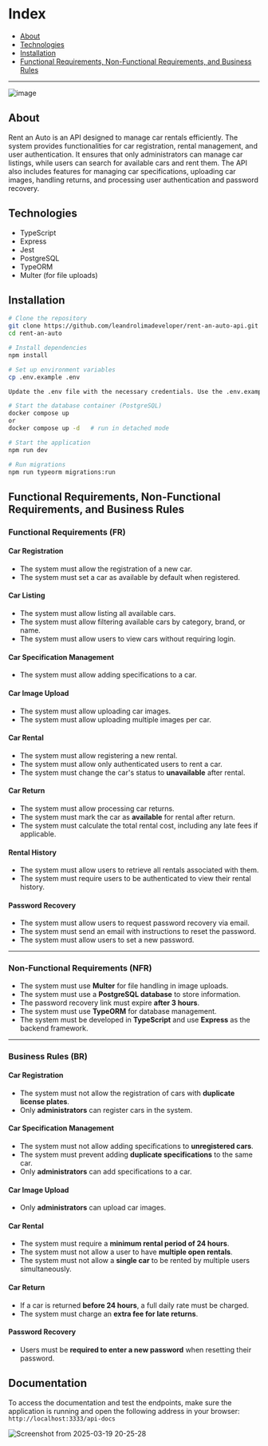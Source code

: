 # Index

- [About](#about)
- [Technologies](#technologies)
- [Installation](#installation)
- [Functional Requirements, Non-Functional Requirements, and Business Rules](#functional-requirements-non-functional-requirements-and-business-rules)   

---
![image](https://github.com/user-attachments/assets/3fd61e24-d061-4b98-aa28-3535ddb6b1d2)


## About

Rent an Auto is an API designed to manage car rentals efficiently. The system provides functionalities for car registration, rental management, and user authentication. It ensures that only administrators can manage car listings, while users can search for available cars and rent them. The API also includes features for managing car specifications, uploading car images, handling returns, and processing user authentication and password recovery.

## Technologies

- TypeScript
- Express
- Jest
- PostgreSQL
- TypeORM
- Multer (for file uploads)

## Installation

```sh
# Clone the repository
git clone https://github.com/leandrolimadeveloper/rent-an-auto-api.git
cd rent-an-auto

# Install dependencies
npm install

# Set up environment variables
cp .env.example .env

Update the .env file with the necessary credentials. Use the .env.example file as a reference.

# Start the database container (PostgreSQL)
docker compose up
or
docker compose up -d   # run in detached mode

# Start the application
npm run dev

# Run migrations
npm run typeorm migrations:run
```

## Functional Requirements, Non-Functional Requirements, and Business Rules
### **Functional Requirements (FR)**

#### **Car Registration**

- The system must allow the registration of a new car.
- The system must set a car as available by default when registered.

#### **Car Listing**

- The system must allow listing all available cars.
- The system must allow filtering available cars by category, brand, or name.
- The system must allow users to view cars without requiring login.

#### **Car Specification Management**

- The system must allow adding specifications to a car.

#### **Car Image Upload**

- The system must allow uploading car images.
- The system must allow uploading multiple images per car.

#### **Car Rental**

- The system must allow registering a new rental.
- The system must allow only authenticated users to rent a car.
- The system must change the car's status to **unavailable** after rental.

#### **Car Return**

- The system must allow processing car returns.
- The system must mark the car as **available** for rental after return.
- The system must calculate the total rental cost, including any late fees if applicable.

#### **Rental History**

- The system must allow users to retrieve all rentals associated with them.
- The system must require users to be authenticated to view their rental history.

#### **Password Recovery**

- The system must allow users to request password recovery via email.
- The system must send an email with instructions to reset the password.
- The system must allow users to set a new password.

---

### **Non-Functional Requirements (NFR)**

- The system must use **Multer** for file handling in image uploads.
- The system must use a **PostgreSQL database** to store information.
- The password recovery link must expire **after 3 hours**.
- The system must use **TypeORM** for database management.
- The system must be developed in **TypeScript** and use **Express** as the backend framework.

---

### **Business Rules (BR)**

#### **Car Registration**

- The system must not allow the registration of cars with **duplicate license plates**.
- Only **administrators** can register cars in the system.

#### **Car Specification Management**

- The system must not allow adding specifications to **unregistered cars**.
- The system must prevent adding **duplicate specifications** to the same car.
- Only **administrators** can add specifications to a car.

#### **Car Image Upload**

- Only **administrators** can upload car images.

#### **Car Rental**

- The system must require a **minimum rental period of 24 hours**.
- The system must not allow a user to have **multiple open rentals**.
- The system must not allow a **single car** to be rented by multiple users simultaneously.

#### **Car Return**

- If a car is returned **before 24 hours**, a full daily rate must be charged.
- The system must charge an **extra fee for late returns**.

#### **Password Recovery**

- Users must be **required to enter a new password** when resetting their password.


## Documentation
To access the documentation and test the endpoints, make sure the application is running and open the following address in your browser: <code>http://localhost:3333/api-docs</code>

![Screenshot from 2025-03-19 20-25-28](https://github.com/user-attachments/assets/0a7728f5-f7ef-46a9-a09e-2a54c4bebb96)
